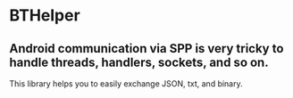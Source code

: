 # BTHelper
## Android communication via SPP is very tricky to handle threads, handlers, sockets, and so on.
This library helps you to easily exchange JSON, txt, and binary.
